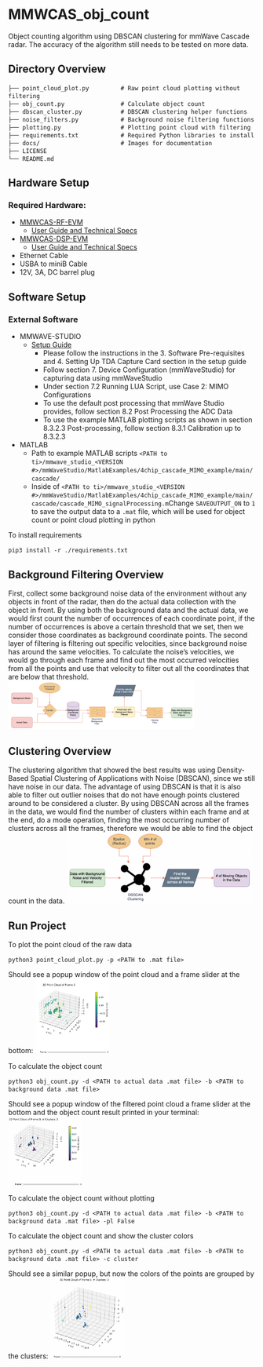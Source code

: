 # MMWCAS_obj_count
Object counting algorithm using DBSCAN clustering for mmWave Cascade radar. The accuracy of the algorithm still needs to be tested on more data.

## Directory Overview
```
├── point_cloud_plot.py         # Raw point cloud plotting without filtering
├── obj_count.py                # Calculate object count
├── dbscan_cluster.py           # DBSCAN clustering helper functions
├── noise_filters.py            # Background noise filtering functions
├── plotting.py                 # Plotting point cloud with filtering
├── requirements.txt            # Required Python libraries to install
├── docs/                       # Images for documentation
├── LICENSE
└── README.md
```

## Hardware Setup
### Required Hardware:
- [MMWCAS-RF-EVM](https://www.ti.com/tool/MMWCAS-RF-EVM)
  - [User Guide and Technical Specs](https://www.ti.com/lit/pdf/swru553)
- [MMWCAS-DSP-EVM](https://www.ti.com/tool/MMWCAS-DSP-EVM)
  - [User Guide and Technical Specs](https://www.ti.com/lit/pdf/spruis6)
- Ethernet Cable
- USBA to miniB Cable
- 12V, 3A, DC barrel plug
## Software Setup
### External Software
- MMWAVE-STUDIO
  - [Setup Guide](https://software-dl.ti.com/ra-processors/esd/MMWAVE-STUDIO-2G/latest/index_FDS.html)
    - Please follow the instructions in the 3. Software Pre-requisites and 4. Setting Up TDA Capture Card section in the setup guide
    - Follow section 7. Device Configuration (mmWaveStudio) for capturing data using mmWaveStudio
    - Under section 7.2 Running LUA Script, use Case 2: MIMO Configurations
    - To use the default post processing that mmWave Studio provides, follow section 8.2 Post Processing the ADC Data
    - To use the example MATLAB plotting scripts as shown in section 8.3.2.3 Post-processing, follow section 8.3.1 Calibration up to 8.3.2.3
- MATLAB
  - Path to example MATLAB scripts `<PATH to ti>/mmwave_studio_<VERSION #>/mmWaveStudio/MatlabExamples/4chip_cascade_MIMO_example/main/cascade/`
  - Inside of `<PATH to ti>/mmwave_studio_<VERSION #>/mmWaveStudio/MatlabExamples/4chip_cascade_MIMO_example/main/cascade/cascade_MIMO_signalProcessing.m`Change `SAVEOUTPUT_ON` to `1` to save the output data to a `.mat` file, which will be used for object count or point cloud plotting in python

To install requirements
```
pip3 install -r ./requirements.txt
```

## Background Filtering Overview
First, collect some background noise data of the environment without any objects in front of the radar, then do the actual data collection with the object in front. By using both the background data and the actual data, we would first count the number of occurrences of each coordinate point, if the number of occurrences is above a certain threshold that we set, then we consider those coordinates as background coordinate points. The second layer of filtering is filtering out specific velocities, since background noise has around the same velocities. To calculate the noise’s velocities, we would go through each frame and find out the most occurred velocities from all the points and use that velocity to filter out all the coordinates that are below that threshold.
<img src="/docs/background_filter_flowchart.png" alt="Background Flowchart" width="75%"/>

## Clustering Overview
The clustering algorithm that showed the best results was using Density-Based Spatial Clustering of Applications with Noise (DBSCAN), since we still have noise in our data. The advantage of using DBSCAN is that it is also able to filter out outlier noises that do not have enough points clustered around to be considered a cluster. By using DBSCAN across all the frames in the data, we would find the number of clusters within each frame and at the end, do a mode operation, finding the most occurring number of clusters across all the frames, therefore we would be able to find the object count in the data.
<img src="/docs/clustering_flowchart.png" alt="Clustering Flowchart" width="75%"/>
## Run Project
To plot the point cloud of the raw data
```shell
python3 point_cloud_plot.py -p <PATH to .mat file>
```
Should see a popup window of the point cloud and a frame slider at the bottom:
<img src="/docs/point_cloud_example.png" alt="Point Cloud Example Popup" width="30%"/>

To calculate the object count
```shell
python3 obj_count.py -d <PATH to actual data .mat file> -b <PATH to background data .mat file>
```
Should see a popup window of the filtered point cloud a frame slider at the bottom and the object count result printed in your terminal:
<img src="/docs/obj_count_example.png" alt="Object Count Example Popup" width="30%"/>

To calculate the object count without plotting
```shell
python3 obj_count.py -d <PATH to actual data .mat file> -b <PATH to background data .mat file> -pl False
```

To calculate the object count and show the cluster colors
```shell
python3 obj_count.py -d <PATH to actual data .mat file> -b <PATH to background data .mat file> -c cluster
```
Should see a similar popup, but now the colors of the points are grouped by the clusters:
<img src="/docs/obj_count_clust_example.png" alt="Object Count Example Popup" width="30%"/>
